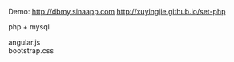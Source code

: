 
Demo: http://dbmy.sinaapp.com http://xuyingjie.github.io/set-php

php + mysql

angular.js  
bootstrap.css